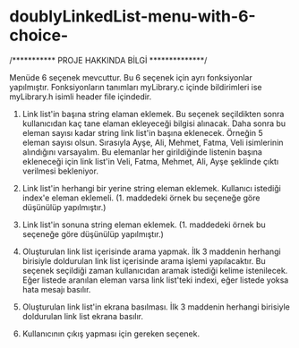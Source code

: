 # doublyLinkedList-menu-with-6-choice-

/*********** PROJE HAKKINDA BİLGİ **************/


Menüde 6 seçenek mevcuttur. Bu 6 seçenek için ayrı fonksiyonlar yapılmıştır. Fonksiyonların tanımları myLibrary.c içinde bildirimleri ise myLibrary.h isimli header file içindedir.

1) Link list'in başına string elaman eklemek. Bu seçenek seçildikten sonra kullanıcıdan kaç tane elaman ekleyeceği bilgisi alınacak. Daha sonra bu eleman sayısı kadar string link list'in başına eklenecek. Örneğin 5 eleman sayısı olsun. Sırasıyla Ayşe, Ali, Mehmet, Fatma, Veli isimlerinin alındığını varsayalım. Bu elemanlar her girildiğinde listenin başına ekleneceği için link list'in Veli, Fatma, Mehmet, Ali, Ayşe şeklinde çıktı verilmesi bekleniyor.

2) Link list'in herhangi bir yerine string eleman eklemek. Kullanıcı istediği index'e eleman eklemeli. (1. maddedeki örnek bu seçeneğe göre düşünülüp yapılmıştır.)

3) Link list'in sonuna string eleman eklemek. (1. maddedeki örnek bu seçeneğe göre düşünülüp yapılmıştır.)

4) Oluşturulan link list içerisinde arama yapmak. İlk 3 maddenin herhangi birisiyle doldurulan link list içerisinde arama işlemi yapılacaktır. Bu seçenek seçildiği zaman kullanıcıdan aramak istediği kelime istenilecek. Eğer listede aranılan eleman varsa link list'teki indexi, eğer listede yoksa hata mesajı basılır.

5) Oluşturulan link list'in ekrana basılması. İlk 3 maddenin herhangi birisiyle doldurulan link list ekrana basılır.

6) Kullanıcının çıkış yapması için gereken seçenek.
